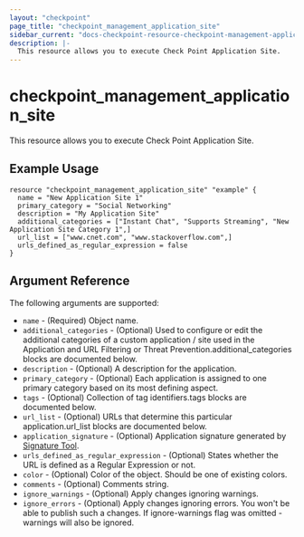 ```yaml
---
layout: "checkpoint"
page_title: "checkpoint_management_application_site"
sidebar_current: "docs-checkpoint-resource-checkpoint-management-application-site"
description: |-
  This resource allows you to execute Check Point Application Site.
---
```


# checkpoint_management_application_site

This resource allows you to execute Check Point Application Site.

## Example Usage


```hcl
resource "checkpoint_management_application_site" "example" {
  name = "New Application Site 1"
  primary_category = "Social Networking"
  description = "My Application Site"
  additional_categories = ["Instant Chat", "Supports Streaming", "New Application Site Category 1",]
  url_list = ["www.cnet.com", "www.stackoverflow.com",]
  urls_defined_as_regular_expression = false
}
```

## Argument Reference

The following arguments are supported:

* `name` - (Required) Object name. 
* `additional_categories` - (Optional) Used to configure or edit the additional categories of a custom application / site used in the Application and URL Filtering or Threat Prevention.additional_categories blocks are documented below.
* `description` - (Optional) A description for the application. 
* `primary_category` - (Optional) Each application is assigned to one primary category based on its most defining aspect. 
* `tags` - (Optional) Collection of tag identifiers.tags blocks are documented below.
* `url_list` - (Optional) URLs that determine this particular application.url_list blocks are documented below.
* `application_signature` - (Optional) Application signature generated by <a href="https://supportcenter.checkpoint.com/supportcenter/portal?eventSubmit_doGoviewsolutiondetails=&solutionid=sk103051">Signature Tool</a>. 
* `urls_defined_as_regular_expression` - (Optional) States whether the URL is defined as a Regular Expression or not. 
* `color` - (Optional) Color of the object. Should be one of existing colors. 
* `comments` - (Optional) Comments string. 
* `ignore_warnings` - (Optional) Apply changes ignoring warnings. 
* `ignore_errors` - (Optional) Apply changes ignoring errors. You won't be able to publish such a changes. If ignore-warnings flag was omitted - warnings will also be ignored. 
